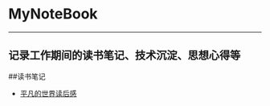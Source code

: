 # MyNoteBook
---
记录工作期间的读书笔记、技术沉淀、思想心得等
---

##读书笔记
- [平凡的世界读后感](https://github.com/beijidehuo/MyNoteBook/ReadingNotes/平凡的世界读后感.md)